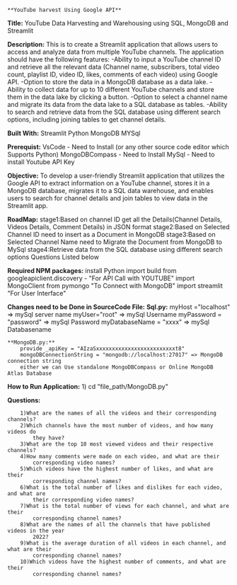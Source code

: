 																																				**YouTube harvest Using Google API**
**Title:**
	YouTube Data Harvesting and Warehousing using SQL, MongoDB and Streamlit

**Description:**
	This is to create a Streamlit application that allows users to access and analyze data from multiple YouTube channels. The application should have the following features:
		-Ability to input a YouTube channel ID and retrieve all the relevant data (Channel name, subscribers, total video count, playlist ID, video ID, 		 likes, comments of each video) using Google API.
		-Option to store the data in a MongoDB database as a data lake.
		-Ability to collect data for up to 10 different YouTube channels and store them in the data lake by clicking a button.
		-Option to select a channel name and migrate its data from the data lake to a SQL database as tables.
		-Ability to search and retrieve data from the SQL database using different search options, including joining tables to get channel details.
		
**Built With:**
	Streamlit
	Python
	MongoDB
	MYSql
	
**Prerequist:**
	VsCode - Need to Install (or any other source code editor which Supports Python)
	MongoDBCompass - Need to Install
	MySql - Need to install
	Youtube API Key
	
**Objective:**
	To develop a user-friendly Streamlit application that utilizes the Google API to extract information on a YouTube channel, 
	stores it in a MongoDB database, migrates it to a SQL data warehouse, 
	and enables users to search for channel details and join tables to view data in the Streamlit app.
	
**RoadMap:**
	stage1:Based on channel ID get all the Details(Channel Details, Videos Details, Comment Details) in JSON format
	stage2:Based on Selected Channel ID need to insert as a Document in MongoDB 
	stage3:Based on Selected Channel Name need to Migrate the Document from MongoDB to MySql
	stage4:Retrieve data from the SQL database using different search options Questions Listed below

**Required NPM packages:**
	install Python
	import build from googleapiclient.discovery - "For API Call with YOUTUBE"
	import MongoClient from pymongo "To Connect with MongoDB"
	import streamlit "For User Interface"

**Changes need to be Done in SourceCode File:**
	**Sql.py:**
		myHost ="localhost" => mySql server name
		myUser="root" => mySql Username
		myPassword = "password" => mySql Password
		myDatabaseName = "xxxx" => mySql Databasename
		
	**MongoDB.py:**
		provide _apiKey = "AIzaSxxxxxxxxxxxxxxxxxxxxxxxxxt8"
		mongoDBConnectionString = "mongodb://localhost:27017" => MongoDB connection string
		either we can Use standalone MongoDBCompass or Online MongoDB Atlas Database

**How to Run Application:**
	1) cd "file_path/MongoDB.py" 

**Questions:**

		1)What are the names of all the videos and their corresponding channels?
		2)Which channels have the most number of videos, and how many videos do
			they have?
		3)What are the top 10 most viewed videos and their respective channels?
		4)How many comments were made on each video, and what are their
			corresponding video names?
		5)Which videos have the highest number of likes, and what are their 
			corresponding channel names?
		6)What is the total number of likes and dislikes for each video, and what are 
			their corresponding video names?
		7)What is the total number of views for each channel, and what are their 
			corresponding channel names?
		8)What are the names of all the channels that have published videos in the year
			2022?
		9)What is the average duration of all videos in each channel, and what are their 
			corresponding channel names?
		10)Which videos have the highest number of comments, and what are their 
			corresponding channel names?
